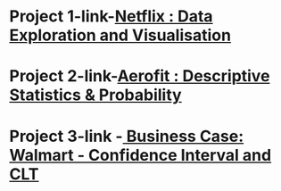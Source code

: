 # Project 1-link-[Netflix : Data Exploration and Visualisation](https://drive.google.com/file/d/1kZS5jNvXY7tIO5OrOLXJu683xxzmVzJC/view)


# Project 2-link-[Aerofit : Descriptive Statistics & Probability](https://drive.google.com/file/d/1zMpQBLc52jimMlujBvNvHuQX-7J-CSlf/view?usp=sharing)


# Project 3-link -[ Business Case: Walmart - Confidence Interval and CLT ](https://drive.google.com/file/d/1blI-EaR-Efmd5jP6IQOoas6KUvThRtd1/view?usp=sharing)


